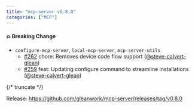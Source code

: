```yaml
---
title: "mcp-server v0.8.0"
categories: ["MCP"]
---
```


#### :boom: Breaking Change
* `configure-mcp-server`, `local-mcp-server`, `mcp-server-utils`
  * [#262](https://github.com/gleanwork/mcp-server/pull/262) chore: Removes device code flow support ([@steve-calvert-glean](https://github.com/steve-calvert-glean))
  * [#259](https://github.com/gleanwork/mcp-server/pull/259) feat: Updating configure command to streamline installations ([@steve-calvert-glean](https://github.com/steve-calvert-glean))

{/* truncate */}

Release: https://github.com/gleanwork/mcp-server/releases/tag/v0.8.0
